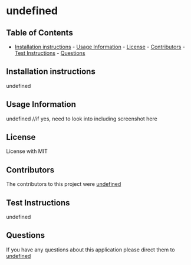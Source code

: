 # undefined

## Table of Contents
- [Installation instructions](##Installation-instructions)
                - [Usage Information](##Usage-Information)
                - [License](##License)
                - [Contributors](##Contributors)
                - [Test Instructions](##Test-instructions)
                - [Questions](##Questions)
  
## Installation instructions
undefined
  
## Usage Information
undefined
//if yes, need to look into including screenshot here

## License
License with MIT

## Contributors
The contributors to this project were [undefined](github.com/undefined)

## Test Instructions
undefined

## Questions
If you have any questions about this application please direct them to [undefined](undefined)
